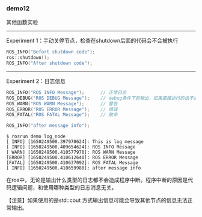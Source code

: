 ### demo12

其他函数实验

-----

Experiment 1：手动关停节点，检查在shutdown后面的代码会不会被执行 
```cpp
ROS_INFO("Befort shutdown code");
ros::shutdown();
ROS_INFO("After shutdown code");
```

-----

Experiment 2：日志信息
```cpp
ROS_INFO("ROS INFO Message");      // 正常日志
ROS_DEBUG("ROS DEBUG Message");    // debug条件下的输出，如果直接运行的话不会显示
ROS_WARN("ROS WARN Message");      // 警告
ROS_ERROR("ROS ERROR Message");    // 错误
ROS_FATAL("ROS FATAL Message");    // 致命

ROS_INFO("after message info");
```

```shell
$ rosrun demo log_node 
[ INFO] [1650249500.397970624]: This is log message
[ INFO] [1650249500.409654624]: ROS INFO Message
[ WARN] [1650249500.410577970]: ROS WARN Message
[ERROR] [1650249500.410612640]: ROS ERROR Message
[FATAL] [1650249500.410637092]: ROS FATAL Message
[ INFO] [1650249500.410659988]: after message info
```
在ros中，无论是输出什么类型的日志都不会造成程序中断。程序中断的原因是代码逻辑问题，和使用哪种类型的日志消息无关。

【注意】如果使用的是std::cout 方式输出信息可能会导致其他节点的信息无法正常输出。
